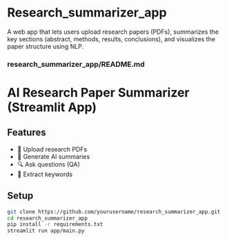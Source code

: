 # Research_summarizer_app
A web app that lets users upload research papers (PDFs), summarizes the key sections (abstract, methods, results, conclusions), and visualizes the paper structure using NLP.
### research_summarizer_app/README.md

# AI Research Paper Summarizer (Streamlit App)

## Features
- 📄 Upload research PDFs
- 🤖 Generate AI summaries
- 🔍 Ask questions (QA)
- 🧠 Extract keywords

## Setup
```bash
git clone https://github.com/yourusername/research_summarizer_app.git
cd research_summarizer_app
pip install -r requirements.txt
streamlit run app/main.py
```
